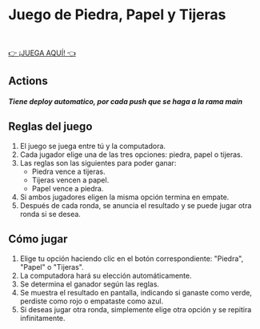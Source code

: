 # Juego de Piedra, Papel y Tijeras

</br>

[ 👉 ¡JUEGA AQUÍ! 👈](https://kockono.github.io/piedra-papel-tijeras-vanilla/)

## Actions
##### Tiene deploy automatico, por cada push que se haga a la rama main
## Reglas del juego
1. El juego se juega entre tú y la computadora.
2. Cada jugador elige una de las tres opciones: piedra, papel o tijeras.
3. Las reglas son las siguientes para poder ganar:
   - Piedra vence a tijeras.
   - Tijeras vencen a papel.
   - Papel vence a piedra.
4. Si ambos jugadores eligen la misma opción termina en empate.
5. Después de cada ronda, se anuncia el resultado y se puede jugar otra ronda si se desea.

## Cómo jugar
1. Elige tu opción haciendo clic en el botón correspondiente: "Piedra", "Papel" o "Tijeras".
2. La computadora hará su elección automáticamente.
3. Se determina el ganador según las reglas.
4. Se muestra el resultado en pantalla, indicando si ganaste como verde, perdiste como rojo o empataste como azul.
5. Si deseas jugar otra ronda, simplemente elige otra opción y se repitira infinitamente.

